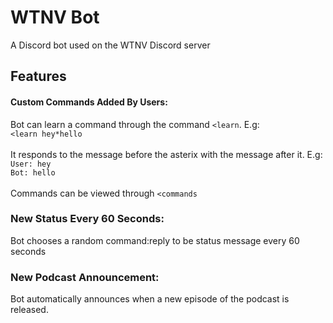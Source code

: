 # WTNV Bot
A Discord bot used on the WTNV Discord server

## Features
#### Custom Commands Added By Users:
  Bot can learn a command through the command ```<learn```. E.g:</br> ```<learn hey*hello```</br></br>
  It responds to the message before the asterix with the message after it.
  E.g: </br>```User: hey``` </br>  ```Bot: hello```</br></br>
  Commands can be viewed through ```<commands```
  
### New Status Every 60 Seconds:
  Bot chooses a random command:reply to be status message every 60 seconds
  
### New Podcast Announcement:
  Bot automatically announces when a new episode of the podcast is released.
